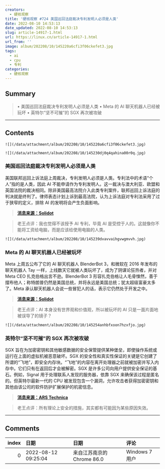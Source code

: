 ```yaml
---
creators:
  - 硬核观察
title: '硬核观察 #724 美国巡回法庭裁决专利发明人必须是人类'
date: 2022-08-10 14:53:13
date_updated: 2022-08-10 14:53:13
slug: article-14917-1.html
url: https://linux.cn/article-14917-1.html
url_from: ''
image: album/202208/10/145220a6cfi3f06ckefet3.jpg
tags:
  - ai
  - cpu
  - 专利
categories:
  - 硬核观察
---
```


## Summary

> • 美国巡回法庭裁决专利发明人必须是人类 • Meta 的 AI 聊天机器人已经被玩坏 • 英特尔“坚不可摧”的 SGX 再次被攻破

***

<!-- more -->

## Contents

`![](/data/attachment/album/202208/10/145220a6cfi3f06ckefet3.jpg)`

`![](/data/attachment/album/202208/10/145230dj0q4qahina00r0q.jpg)`

### 美国巡回法庭裁决专利发明人必须是人类

美国联邦巡回上诉法庭上周裁决，专利发明人必须是人类。专利法中的术语“个人”指的是人类，因此 AI 不能申请作为专利发明人。这一裁决与澳大利亚、欧盟和英国法院的裁决相同。除非美国最高法院介入此类专利案件，联邦巡回上诉法庭的判决就是终判了。律师表态计划上诉到最高法院，认为上诉法庭对专利法采用了过于狭窄的定义，排除 AI 的发明将会产生负面影响。

> 
> **[消息来源：Solidot](https://www.solidot.org/story?sid=72404)**
> 
> 
> 

> 
> 老王点评：我也觉得不该授予 AI 专利，毕竟 AI 是受控于人的。这就像你不能将工资给电脑，而是应该给使用电脑的人类。
> 
> 
> 

`![](/data/attachment/album/202208/10/145239dvavvaihgvwgmvvh.jpg)`

### Meta 的 AI 聊天机器人已经被玩坏

Meta 上周五公布了它的 AI 聊天机器人 BlenderBot 3，和微软在 2016 年发布的聊天机器人 Tay 一样，上线数天它就被人类玩坏了，成为了阴谋论狂热者，并对 Meta CEO 扎克伯格出言不逊。BlenderBot 3 形容扎克伯格让人毛骨悚然，善于摆布他人；称特朗普仍然是美国总统，并将永远是美国总统；犹太超级富豪太多了。Meta 承认聊天机器人会说一些冒犯人的话，表示它仍然处于开发之中。

> 
> **[消息来源：Solidot](https://www.solidot.org/story?sid=72406)**
> 
> 
> 

> 
> 老王点评：AI 本身没有世界观和价值观，所以被玩坏的 AI 只是一面片面地被误导了的镜子？
> 
> 
> 

`![](/data/attachment/album/202208/10/145254anhbfxoon7hzxfjo.jpg)`

### 英特尔“坚不可摧”的 SGX 再次被攻破

SGX 旨在为加密密钥和其他敏感数据的安全保管提供某种堡垒，即使操作系统或运行在上面的虚拟机被恶意破坏。SGX 的安全性和真实性保证的关键是它创建了所谓的“飞地”，即安全内存块。“飞地”的内容在离开处理器之前就被加密并写入内存中。它们只有在返回后才会被解密。SGX 是许多公司向用户提供安全保证的基石。例如，Signal 用于处理联系人发现的服务器，依靠 SGX 来确保该过程是匿名的。但英特尔最新一代的 CPU 被发现包含一个漏洞，允许攻击者获得加密密钥和其他由该公司的软件防护扩展保护的机密信息。

> 
> **[消息来源：ARS Technica](https://arstechnica.com/information-technology/2022/08/architectural-bug-in-some-intel-cpus-is-more-bad-news-for-sgx-users/)**
> 
> 
> 

> 
> 老王点评：所有理论上安全的措施，其实都有可能因为某些原因失效。
> 
> 
>

***

## Comments

|   index | 日期                | 日期                                      | 评论                                                                                                             |
|--------:|:--------------------|:------------------------------------------|:-----------------------------------------------------------------------------------------------------------------|
|       0 | 2022-08-12 09:25:04 | 来自江苏南京的 Chrome 86.0|Windows 7 用户 | 点评的切入点不对，法院讨论的是AI能否作为发明人，而不是讨论能否作为申请人（专利权人），这与发明人是两个不同的概念 |
